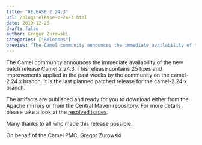 ```yaml
---
title: "RELEASE 2.24.3"
url: /blog/release-2-24-3.html
date: 2019-12-26
draft: false 
author: Gregor Zurowski
categories: ["Releases"]
preview: "The Camel community announces the immediate availability of the new patch release Camel 2.24.3"
---
```



The Camel community announces the immediate availability of the new patch release Camel 2.24.3.
This release contains 25 fixes and improvements applied in the past weeks by the community on the camel-2.24.x branch.
It is the last planned patched release for the camel-2.24.x branch.

The artifacts are published and ready for you to download either from the Apache mirrors or from the Central Maven repository. For more details please take a look at the [resolved issues](/releases/release-2.24.3/#resolved).

Many thanks to all who made this release possible.

On behalf of the Camel PMC,
Gregor Zurowski
